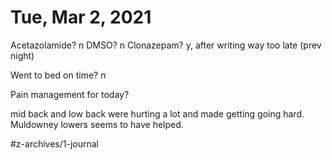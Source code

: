 # Tue, Mar 2, 2021
Acetazolamide? n
DMSO? n
Clonazepam? y, after writing way too late
(prev night)

Went to bed on time? n

Pain management for today? 

mid back and low back were hurting a lot and made getting going hard. Muldowney lowers seems to have helped. 


#z-archives/1-journal